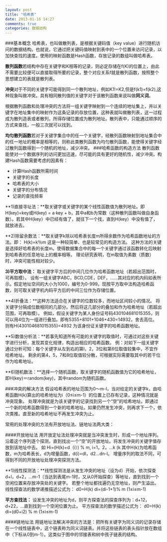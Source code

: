 ```yaml
---
layout: post
title: "哈希表"
date: 2013-01-16 14:27
comments: true
categories: 数据结构
---
```

###基本概念
哈希表，也叫做散列表，是根据关键码值（key value）进行随机访问的数据结构。也就说，它通过把关键码值映射到表中的一个位置来访问记录，以加快查找的速度。使用的映射函数是Hash函数，存放记录的数组叫做哈希表。

**散列函数**若结构中存在关键字和K相等的记录，则必定存储在f(K)的位置上，由此不需要比较便可以直接取得所要的记录，整个对应关系f就是散列函数，按照整个思想建立的表就是散列表。

**冲突**对于不同的关键字可能得到同一个散列地址，例如K1!=K2,但是f(k1)=f(k2),这种现象叫做冲突。具有相同散列值的关键字对于该散列函数来说叫做**同义词**。
<!--more-->
根据散列函数和处理冲突的方法将一组关键字映射到一个连续的地址集上，并以关键字在地址集中的映射作为这条记录的存放位置，这种表就叫做散列表，这一过程成为散列造表或者散列，所得存储位置成为散列地址。散列表中，只能通过顺序的方式来查找，一般三次就可以找到。

**均匀散列函数**若对于关键字集合中的任一个关键字，经散列函数映射到地址集合中的任一地址的概率是相等的，则称此类散列函数为均匀散列函数，能使得关键字经过散列函数得到一个随机的地址，减少冲突。
###哈希函数的构造方法
散列函数能使对一个数据序列的访问更加迅速，尽可能的具有更好的随机性，减少冲突。构建Hash函数需要考虑的因素有：

-  计算Hash函数所需时间
-  关键字的长度
-  哈希表的大小
-  关键字的分布情况
-  记录的查找频率

**1)直接寻址法：**取关键字或关键字的某个线性函数值为散列地址。即H(key)=key或H(key) = a·key + b，其中a和b为常数（这种散列函数叫做自身函数）。若其中H(key）中已经有值了，就往下一个找，直到H(key）中没有值了，就放进去。

**2)除留余数法：**取关键字k除以哈希表长度m所得余数作为哈希函数地址的方法。即：
H(k)=k％m
这是一种较简单、也是较常见的构造方法。
这种方法的关键是选择好哈希表的长度m。使得数据集合中的每一个关键字通过该函数转化后映射到哈希表的任意地址上的概率相等。
理论研究表明，在m取值为素数（质数）时，冲突可能性相对较少。

**3)平方取中法：** 取关键字平方后的中间几位作为哈希函数地址（若超出范围时，可再取模）。
设有一组关键字ABC，BCD,CDE，DEF，……其对应的机内码如表所示。假定地址空间的大小为1000，编号为0-999。现按平方取中法构造哈希函数，则可取关键字机内码平方后的中间三位作为存储位置。

**4)折叠法：**这种方法适合在关键字的位数较多，而地址区间较小的情况。
将关键字分隔成位数相同的几部分。然后将这几部分的叠加和作为哈希地址（若超出范围，可再取模）。
例如，假设关键字为某人身份证号码430104681015355，则可以用4位为一组进行叠加。即有5355+8101+1046+430=14932，舍去高位。 则有H(430104681015355)=4932 为该身份证关键字的哈希函数地址。

**5)数值分析法：**若事先知道所有可能的关键字的取值时，可通过对这些关键字进行分析，发现其变化规律，构造出相应的哈希函数。
例：对如下一组关键字通过分析可知：每个关键字从左到右的第l，2，3位和第6位取值较集中，不宜作哈希地址。 剩余的第4，5，7和8位取值较分散，可根据实际需要取其中的若干位作为哈希地址。

**6)随机数法：**选择一个随机函数，取关键字的随机函数值为它的哈希地址，即H(key)＝random(key)，其中random为随机函数。

###冲突的解决方法
假设哈希表的地址范围为0～m-l，当对给定的关键字k，由哈希函数H(k)算出的哈希地址为i（0≤i≤m-1）的位置上已存有记录，这种情况就是冲突现象。 处理冲突就是为该关键字的记录找到另一个“空”的哈希地址。即通过一个新的哈希函数得到一个新的哈希地址。如果仍然发生冲突，则再求下一个，依次类推。直至新的哈希地址不再发生冲突为止。

常用的处理冲突的方法有开放地址法、链地址法两大类：

####开放地址法
用开放定址法处理冲突就是当冲突发生时，形成一个地址序列。沿着这个序列逐个探测，直到找出一个“空”的开放地址。将发生冲突的关键字值存放到该地址中去。
如 Hi=(H(k)+d（i）) % m, i=1，2，…k (k 其中H(k)为哈希函数，m为哈希表长，d为增量函数，d(i)=dl，d2…dn-l。
增量序列的取法不同，可得到不同的开放地址处理冲突探测方法。

**1)线性探测法：**线性探测法是从发生冲突的地址（设为d）开始，依次探查d+l，d+2，…m-1（当达到表尾m-1时，又从0开始探查）等地址，直到找到一个空闲位置来存放冲突处的关键字。
若整个地址都找遍仍无空地址，则产生溢出。
线性探查法的数学递推描述公式为：
	d0=H(k)
	di=(di-1+1)% m (1≤i≤m-1)

**平方查找法：** 设发生冲突的地址为d，则平方探查法的探查序列为：d+12，d+22，…直到找到一个空闲位置为止。
平方探查法的数学描述公式为：
	d0=H(k)
	di=(d0+i2) % m (1≤i≤m-1)

####链地址法
用链地址法解决冲突的方法是：把所有关键字为同义词的记录存储在一个线性链表中，这个链表称为同义词链表。并将这些链表的表头指针放在数组中（下标从0到m-1）。这类似于图中的邻接表和树中孩子链表的结构。
